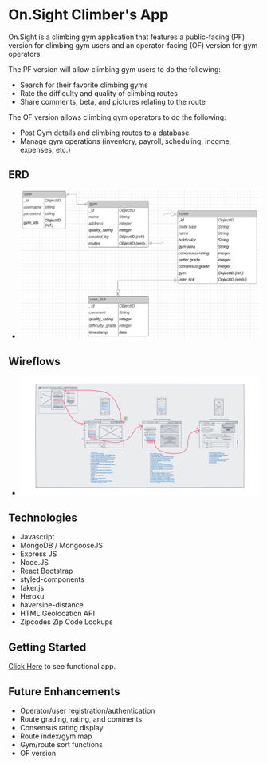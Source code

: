 # On.Sight Climber's App


On.Sight is a climbing gym application that features a public-facing (PF) version for climbing gym users and an operator-facing (OF) version for gym operators. 

The PF version will allow climbing gym users to do the following:

- Search for their favorite climbing gyms
- Rate the difficulty and quality of climbing routes 
- Share comments, beta, and pictures relating to the route
  
The OF version allows climbing gym operators to do the following:

- Post Gym details and climbing routes to a database. 
- Manage gym operations (inventory, payroll, scheduling, income, expenses, etc.) 


<!-- ## Screenshots


- ![screenshot](images/1.png)
  
- ![screenshot](images/2.png)
  
- ![screenshot](images/3.png) -->


## ERD


- ![screenshot](images/onsight-erd.png)


## Wireflows


- ![screenshot](images/wireflow.png)


## Technologies
- Javascript
- MongoDB / MongooseJS
- Express JS
- Node.JS
- React Bootstrap
- styled-components
- faker.js
- Heroku
- haversine-distance
- HTML Geolocation API
- Zipcodes Zip Code Lookups

## Getting Started


[Click Here](https://on-sight-app-frontend.herokuapp.com/) to see functional app.


## Future Enhancements
- Operator/user registration/authentication
- Route grading, rating, and comments
- Consensus rating display
- Route index/gym map
- Gym/route sort functions
- OF version
